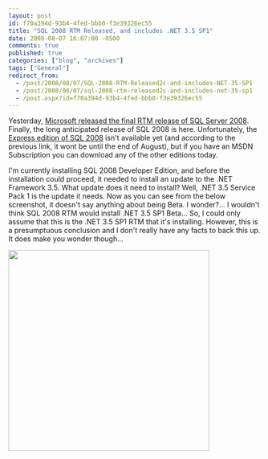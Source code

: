 ```yaml
---
layout: post
id: f70a394d-93b4-4fed-bbb0-f3e39326ec55
title: "SQL 2008 RTM Released, and includes .NET 3.5 SP1"
date: 2008-08-07 16:07:00 -0500
comments: true
published: true
categories: ["blog", "archives"]
tags: ["General"]
redirect_from: 
  - /post/2008/08/07/SQL-2008-RTM-Released2c-and-includes-NET-35-SP1
  - /post/2008/08/07/sql-2008-rtm-released2c-and-includes-net-35-sp1
  - /post.aspx?id=f70a394d-93b4-4fed-bbb0-f3e39326ec55
---
```

<!-- more -->
<p><img src="/images/postsSQL2008Logo.gif" alt="" align="right" />Yesterday, <a href="http://www.microsoft.com/presspass/press/2008/aug08/08-06SQLServer2008PR.mspx">Microsoft released the final RTM release of SQL Server 2008</a>. Finally, the long anticipated release of SQL 2008 is here. Unfortunately, the <a href="http://www.microsoft.com/sqlserver/2008/en/us/express.aspx">Express edition of SQL 2008</a> isn't available yet (and according to the previous link, it wont be until the end of August), but if you have an MSDN Subscription you can download any of the other editions today.</p>
<p>I'm currently installing SQL 2008 Developer Edition, and before the installation could proceed, it needed to install an update to the .NET Framework 3.5. What update does it need to install? Well, .NET 3.5 Service Pack 1 is the update it needs. Now as you can see from the below screenshot, it doesn't say anything about being Beta. I wonder?... I wouldn't think SQL 2008 RTM would install .NET 3.5 SP1 Beta... So, I could only assume that this is the .NET 3.5 SP1 RTM that it's installing. However, this is a presumptuous conclusion and I don't really have any facts to back this up. It does make you wonder though...</p>
<p><img src="/images/postsSQL2008RTM_dotNet35SP1_Included.png" alt="" width="400" /></p>
<p>&nbsp;</p>

